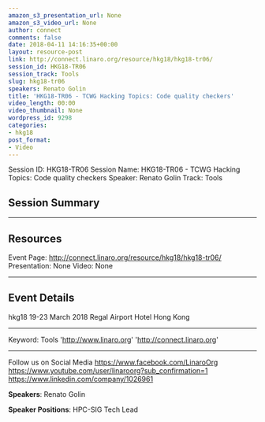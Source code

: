 ```yaml
---
amazon_s3_presentation_url: None
amazon_s3_video_url: None
author: connect
comments: false
date: 2018-04-11 14:16:35+00:00
layout: resource-post
link: http://connect.linaro.org/resource/hkg18/hkg18-tr06/
session_id: HKG18-TR06
session_track: Tools
slug: hkg18-tr06
speakers: Renato Golin
title: 'HKG18-TR06 - TCWG Hacking Topics: Code quality checkers'
video_length: 00:00
video_thumbnail: None
wordpress_id: 9298
categories:
- hkg18
post_format:
- Video
---
```


Session ID: HKG18-TR06
Session Name: HKG18-TR06 - TCWG Hacking Topics: Code quality checkers
Speaker: Renato Golin
Track: Tools

## Session Summary

---

## Resources

Event Page: http://connect.linaro.org/resource/hkg18/hkg18-tr06/
Presentation: None
Video: None

---

## Event Details

hkg18
19-23 March 2018
Regal Airport Hotel Hong Kong

---

Keyword: Tools
'http://www.linaro.org'
'http://connect.linaro.org'

---

Follow us on Social Media
https://www.facebook.com/LinaroOrg
https://www.youtube.com/user/linaroorg?sub_confirmation=1
https://www.linkedin.com/company/1026961

**Speakers**: Renato Golin

**Speaker Positions**: HPC-SIG Tech Lead